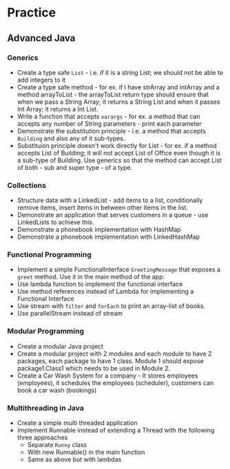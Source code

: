 # Practice


## Advanced Java
### Generics
- Create a type safe `List` - i.e. if it is a string List; we should not be able to add integers to it
- Create a type safe method - for ex. if I have strArray and intArray and a method arrayToList - the arrayToList return type should ensure that when we pass a String Array; it returns a String List and when it passes Int Array; it returns a Int List.
- Write a function that accepts `varargs` - for ex. a method that can accepts any number of String parameters - print each parameter
- Demonstrate the substitution principle - i.e. a method that accepts `Building` and also any of it sub-types.
- Substituion principle doesn't work directly for List - for ex. if a method accepts List of Building; it will not accept List of Office even though it 
is a sub-type of Building.  Use generics so that the method can accept List of both - sub and super type - of a type.

### Collections
- Structure data with a LinkedList - add items to a list, conditionally remove items, insert items in between other items in the list.
- Demonstrate an application that serves customers in a queue - use LinkedLists to achieve this. 
- Demonstrate a phonebook implementation with HashMap
- Demonstrate a phonebook implementation with LinkedHashMap

### Functional Programming
- Implement a simple FunctionalInterface `GreetingMessage` that exposes a `greet` method.  Use it in the main method of the app.
- Use lambda function to implement the functional interface
- Use method references instead of Lambda for implementing a Functional Interface
- Use stream with `filter` and `forEach` to print an array-list of books.
- Use parallelStream instead of stream

### Modular Programming
- Create a modular Java project
- Create a modular project with 2 modules and each module to have 2 packages, each package to have 1 class.  Module 1 should expose package1.Class1 which needs to be used in Module 2.
- Create a Car Wash System for a company - It stores employees (employees), it schedules the employees (scheduler), customers can book a car wash (bookings)

### Multithreading in Java
- Create a simple multi threaded application
- Implement Runnable instead of extending a Thread with the following three approaches
    - Separate `Runny` class
    - With new Runnable() in the main function
    - Same as above but with lambdas

    
